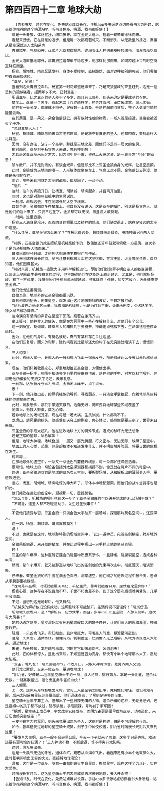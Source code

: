 # 第四百四十二章 地球大劫
        【告知书友，时代在变化，免费站点难以长存，手机app多书源站点切换看书大势所趋，站长给你推荐的这个换源APP，听书音色多、换源、找书都好使！】
       那是一头青狼，体格健壮，阔口獠牙，踩在金光大道上，拉着一辆辇车徐徐而来。
       看起来很慢，它在舒缓的迈步，但是每一次都宛若幻灭，不断消失，从无数里外接近，直接从星空深处进入太阳系内！
       青狼拉车，气息恐怖，让这片太空都在颤栗，弥漫着让人神魂要崩碎的波动，浩瀚而无以伦比。
       金光大道直抵地球外，那青狼拉着辇车平稳迈步，就那样刹那而来，如同跨越上古的时空隧道降临而至。
       杨宣、胡倾城、晴岚瑟瑟发抖，身体不受控制，直接跪伏，面对这种级别的强者，他们哪怕叩首也是应该的。
       “亚圣，金狼！”
       当看到这头青狼拉车后，杨宣第一时间知道是谁来了，乃是天狼星域的亚圣赶到，这是一位恐怖的狼族强者，据闻年岁不大，已封亚圣！
       所谓亚圣，比之真正的圣人差不了多少，而且若无意外，到头来注定是要成圣的存在。
       辇车上，盘坐一个男子，看起来三十几岁的样子，眸子开阖间，金芒裂虚空，骇人之极。
       他拥有一头金发，都编成小辫子，足有数十上百条，垂落在胸前与背后，整个人弥漫可怕的能量波动。
       在其周围，是一朵又一朵金色蘑菇云，拥有放射性般的物质，一般人若是接近，直接会被毁灭个干净。
       “见过亚圣大人！”
       杨宣、胡倾城、晴岚哪怕来自古老的世家，便是族中有真正的圣人，也都叩首，颤抖着行大礼拜见。
       因为，没有办法，沾了一个圣字，那就是天地之差，跟他们不是同一层次的生灵。
       相对而言，亚圣对于杨宣等人来说，等若神明般！
       尤其是这尊亚圣来头非常大，因为他年岁不古，称得上天纵之资，是一尊异常“年轻”的亚圣！
       辇车敞开，并不是封闭的，有淡金光泽，但是却比不上亚圣金狼自身的光辉，让星空震颤。
       此时，金狼成为天地间的唯一，人形躯体盘坐在车上，气息无远不届，金色蘑菇云弥漫，他像是永恒的存在。
       附近，那些来到地球外太空的战舰，都凝固了，一动不动。
       “退后！”
       这时，拉车的青狼开口，让杨宣、胡倾城、晴岚起身，并且离开这里。
       同时，这也是对那些战舰中的生灵说的。
       一刹那，战舰远去，不在地球外的太空中横陈。
       自始至终，金狼都盘坐在辇车上，他自身没有说话，这是亚圣的威严，别说是杨宣等人，就是他们的祖上来了，只要不沾圣字，金狼都可以无视，而且没人敢挑理。
       一时间，这里寂静。
       杨宣三人满身是冷汗，忍着肉身的颤栗以及精神的悸动，他们随之退走，站在足够远的太空中遥望。
       “什么情况，亚圣金狼怎么来了？”在极尽遥远处，胡倾城带着疑惑，用精神跟另外两人交流。
       “相传，亚圣金狼的成圣契机是机械族给予的，致使他还算年轻就可俯瞰一方星海，这次多半是为还机械族人情而来。”
       晴岚思索很长时间，才想到这则流传不算很广的传闻。
       三人来地球外很长时间，早已注意到机械大军在这里徘徊，在冥王星、火星等地停靠，自然知道，他们图谋甚大。
       “相对来说，机械族一直致力于用科学解析进化，尽管他们始终弄不明白圣人的蜕变进程，以及无上圣器诞生最强意志的过程，但不妨碍他们在这条路上越走越远。尤其是，他们解析场域，有了一定成果，我猜测他们是想破解地球场域，整体降临！但是，却又不放心，故此请来亚圣金狼。”
       他们做出这番猜测。
       自始至终，地球外的亚圣金狼都很沉默。
       直到他倏地抬头，俯瞰星空，爆发出让这片地带颤抖的波动，平静才被打破。
       “这片废弃之地复苏太慢，我来相助机械族，也是为打破平衡，让废地剧变，令各路圣子、神女早日成功降临。”
       这冷漠没有感情的声音在星空下回荡，宛若在激荡万古。
       毫无疑问，他并非无的放矢，像是在为冥冥中一些存在解释什么，对他们有个交代。
       这一刻杨宣、胡倾城、晴岚三人的精神几乎要崩开，神魂差点死寂下去，生命体征险些停止运转。
       因为，在他们的身后，有莫名波动，真的有某种存在关注这里。
       在他们恢复后，回头的刹那，隐约间看到比星球还大的眸子在无穷远处暗淡下去，慢慢闭合。
       三人惊悚！
       这时，机械大军中，最庞大的一艘战舰内飞出一张兽皮卷，那是该族这么多天以来的解析成果。
       现在，他们怀着敬畏之心，郑重地献给亚圣金狼，方便他出手。
       亚圣金狼一招手，相隔不知道多少万里的兽皮卷飞来，落在他的手中，对方以科学解析，但却用他所偏爱的天狼文字记述，表示礼敬。
       一刹那，这张兽皮卷成为灰烬，金狼闭上眸子，点了点头。
       轰！
       下一刻，他开始出击，按照机械族的解析，寻找弱点，一只淡金手掌抬起，向着地球某些特殊的位置拍击而去。
       此时，景象恐怖，那只手掌遮天蔽日，浩瀚无垠，简直要将地球某些区域覆盖了！
       地面上，无数人颤栗，莫名心悸。
       若非地球上的场域笼罩，现在将是一场大祸，生灵涂炭，什么都剩不下。
       龙虎山，楚风霍的抬头，他感受到天穹上的剧变，内心悸动，感觉像是要天崩了，世界末日来临。
       亚圣金狼的手段太超凡，他在进攻地球上方的特殊节点，造成的破坏力无法想象！
       若是正常的星球，早已解体！
       但是，地球太神秘，场域叠加，一层又一层光腾起，符文密布，无边无际，映照于星空中。
       地面上的人心悸，恐惧，但是却根本不知道发生什么，并不明白域外险恶、将要灭世的危机在发生。
       砰砰砰……
       在那地球外的虚空中，一朵又一朵金色的蘑菇云绽放，每一朵都如汪洋般浩瀚。
       很可惜，地球上的一切设备包括外太空探测器都捕捉不到，像是处在两片不同的时空中。
       的确，亚圣金狼进攻的是地球的莫名次元空间，要撕裂场域，从被解析出的薄弱处入手，要进攻进去。
       远方，杨宣、胡倾城、晴岚吃惊的睁大眸子，形体与神魂都颤栗，而他们的战车坐骑等也是如此。
       他们瘫软在远处的虚空中，凝视那一切，震撼莫名。
       “怎么可能，机械族的解析竟到这一步了？亚圣金狼真的可以破开地球的无上场域不成？”
       “不可能，连圣人都不敢轻易动手，发生过圣殒事件！”
       ……
       不管他们接受与否，亚圣金狼一只淡金色大手破开一层场域，探进那片莫名空间中，还要深入。
       这一刻，杨宣、胡倾城、晴岚震颤莫名！
       哧！
       不过，也就是在这时，地球那特别的场域空间中，飞出一道神芒，宛若圣剑横空，劈开域外空间。
       金狼果断倒退，离开他的辇车，并在此过程中探出一只手抓走他的坐骑青狼。
       砰！
       亚圣的辇车爆碎，这种座驾它蕴含的能量物质极其恐怖，一旦肆虐，能撕裂星空，造成各种虫洞。
       然而，辇车才爆开，就又被那道从地球飞出的圣剑般的光束再次击中，彻底湮灭，暗淡消失。
       仔细看，亚圣金狼的右手腕在滴金色血液，洞穿虚空，他在刚才的进攻过程中被击伤，差点从手腕那里被截断。
       “这可是亚圣啊，动辄就能覆灭百亿、千亿生灵，张嘴就能吞日月，居然在这里负伤！”
       杨宣心颤，这种存在不说百劫不坏、千世不朽也差不多，到了这个层次后很难再受伤，几乎不会淌血。
       不过，当想到这是地球后，他又释然。
       “机械族的解析依旧没有成功，这颗星球不可能破开，圣殒传说不是谣传！”晴岚低语。
       胡倾城头皮发麻，道：“解析有一定的效果，而且，多半不止亚圣金狼一人那么简单，这次有大风暴！”
       她的话语才落毕，星空深处就有宛若星球般巨大的眸子睁开，让他们三人的思维凝固，神魂要炸开。
       随后，一头凶禽飞来，赤红如血，且非常庞大，带着圣人气息，横渡星河赶到。
       这是一头朱雀，通体血红，强健有力，割裂虚空，快到常人无法理解，从域外直接进入太阳系，逼近地球！
       朱雀，乃是神禽，本应瑞气澎湃，可现在它却带着戾气，凶焰滔天！
       此时，它的体积惊人，显化出来后，不知道是否为真身，都快有小半个地球那么大了，震动太阳系。
       “亚圣，阴九雀！”晴岚倒吸冷气，不敢开口，只敢以神魂传音，跟另外两人交流。
       他们难以置信，又来一位亚圣，要进攻地球！
       “阴九雀，好像是……当年星空骑士中的一员，与人结拜，排行第九，本是一头阴雀，但杀伐无数，一路高歌猛进，进化出圣禽朱雀的血统！”
       三人颤栗。
       上一次，楚风从月球秘境出来时，曾问三人星空骑士的旧事，竟将他们难住，他们所知有限，后来太阳系被星际网络覆盖后，他们迅速查阅，了解到足够多的旧事。
       星空骑士当年不算主力，但却出了一些狠辣无情的人物，追杀所谓的逆种，无论是老妇，还是襁褓中的孩子都不放过，斩尽杀绝，手段狠辣，号称刽子手军团！
       “据悉，星空骑士成员中，宇文成空已经成圣，而阴九雀更是很早成为亚圣，功参造化，来日它也终究会成圣！”
       一支不算主力的军团，到头来竟要出两名圣人，这绝对是神迹，算是不可理解的传奇。
       如今，昔年征伐过地球的星空骑士成员，刽子手中的佼佼者，阴九雀时隔漫长光阴后又来到这里！
       “要发生大事啊，亚圣一般不会轻易出现，今天一下子就来了两尊，这多半只是先兆，难道还要有更可怕的狂澜？！”三人神魂不稳，不断后退，恨不得离开太阳系。
       这时，阴九雀出击。
       这是一头戾气无边的朱雀，通体血红，宛若从血海中飞出，看起来足有小半个地球那么大，此时张嘴间喷出无穷的火光，直接将地球淹没！
       须知，这可是一位亚圣，随意一击都能毁灭生命星球，撕烂星空，现在这样全力以赴，实在太恐怖。
       时隔漫长岁月后，这名星空骑士中的古老成员再次来到地球，要大开杀戒！
       【告知书友，时代在变化，免费站点难以长存，手机app多书源站点切换看书大势所趋，站长给你推荐的这个换源APP，听书音色多、换源、找书都好使！】